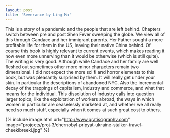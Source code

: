 ```yaml
---
layout: post
title: 'Severance by Ling Ma'
---
```


This is a story of a pandemic and the people that are left behind. Chapters switch between pre and post Shen Fever sweeping the globe. We view all of this through Candace and her immigrant parents. Her Father sought a more profitable life for them in the US, leaving their native China behind. Of course this book is highly relevant to current events, which makes reading it now even more unnerving than it would be otherwise (which is still quite). The writing is very good. Although while Candace and her family are well fleshed out sometimes other more minor characters remain two dimensional. I did not expect the more sci fi and horror elements to this book, but was pleasantly surprised by them. It will really get under your skin. In particular the descriptions of abandoned NYC. Also the incremental decay of the trappings of capitalism, industry and commerce, and what that means for the individual. This dissolution of industry calls into question larger topics, like the exploitation of workers abroad, the ways in which women in particular are ceaselessly marketed at, and whether we all really need so much stuff, especially when it comes at such great cost to others.

{% include image.html url="http://www.gratisography.com" image="projects/proj-3/chernobyl-pripyat-ukraine-stalker-travel-cheekibreeki.jpg" %}

